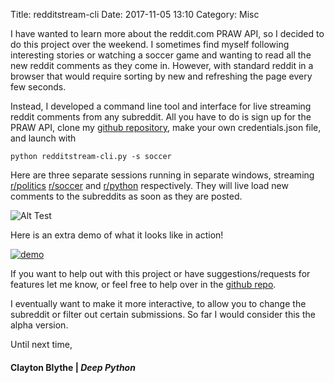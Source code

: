 Title: redditstream-cli
Date: 2017-11-05 13:10
Category: Misc 

I have wanted to learn more about the reddit.com PRAW API, so I decided to do this project over the weekend. I sometimes find myself following interesting stories or watching a soccer game and wanting to read all the new reddit comments as they come in. However, with standard reddit in a browser that would require sorting by new and refreshing the page every few seconds. 

Instead, I developed a command line tool and interface for live streaming reddit comments from any subreddit. All you have to do is sign up for the PRAW API, clone my [github repository](https://github.com/claytonblythe/redditstream-cli), make your own credentials.json file, and launch with 

`python redditstream-cli.py -s soccer`

Here are three separate sessions running in separate windows, streaming [r/politics](http://reddit.com/r/politics) [r/soccer](http://reddit.com/r/soccer) and [r/python](http://reddit.com/r/python) respectively. They will live load new comments to the subreddits as soon as they are posted. 

![Alt Test](http://deepython.com/images/redditstream-cli-screenshot.png) 

Here is an extra demo of what it looks like in action! 

[![demo](https://asciinema.org/a/JZhJWeNvq1bTI8tG4VbaYPfJS.png)](https://asciinema.org/a/JZhJWeNvq1bTI8tG4VbaYPfJS?autoplay=1) 

If you want to help out with this project or have suggestions/requests for features let me know, or feel free to help over in the [github repo](https://github.com/claytonblythe/redditstream-cli).

I eventually want to make it more interactive, to allow you to change the subreddit or filter out certain submissions. So far I would consider this the alpha version. 

Until next time,
#### Clayton Blythe | *Deep Python*
